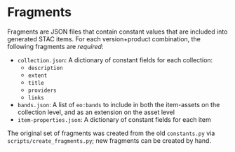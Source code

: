 # Fragments

Fragments are JSON files that contain constant values that are included into generated STAC items.
For each version+product combination, the following fragments are _required_:

- `collection.json`: A dictionary of constant fields for each collection:
  - `description`
  - `extent`
  - `title`
  - `providers`
  - `links`
- `bands.json`: A list of `eo:bands` to include in both the item-assets on the collection level, and as an extension on the asset level
- `item-properties.json`: A dictionary of constant fields for each item

The original set of fragments was created from the old `constants.py` via `scripts/create_fragments.py`; new fragments can be created by hand.
